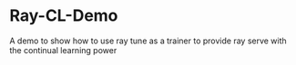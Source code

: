 # Ray-CL-Demo
A demo to show how to use ray tune as a trainer to provide ray serve with the continual learning power
